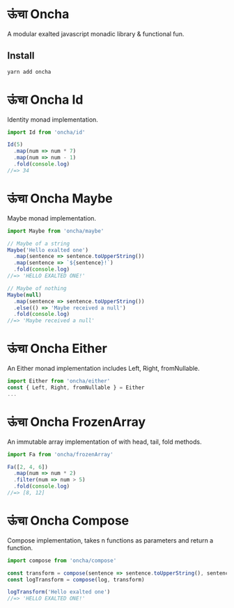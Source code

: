 # ऊंचा Oncha
A modular exalted javascript monadic library & functional fun.

## Install
``` bash
yarn add oncha
```

# ऊंचा Oncha Id
Identity monad implementation.

``` javascript
import Id from 'oncha/id'

Id(5)
  .map(num => num * 7)
  .map(num => num - 1)
  .fold(console.log)
//=> 34
```

# ऊंचा Oncha Maybe
Maybe monad implementation.

``` javascript
import Maybe from 'oncha/maybe'

// Maybe of a string
Maybe('Hello exalted one')
  .map(sentence => sentence.toUpperString())
  .map(sentence => `${sentence}!`)
  .fold(console.log)
//=> 'HELLO EXALTED ONE!'

// Maybe of nothing
Maybe(null)
  .map(sentence => sentence.toUpperString())
  .else(() => 'Maybe received a null')
  .fold(console.log)
//=> 'Maybe received a null'
```

# ऊंचा Oncha Either
An Either monad implementation includes Left, Right, fromNullable.

``` javascript
import Either from 'oncha/either'
const { Left, Right, fromNullable } = Either
...
```

# ऊंचा Oncha FrozenArray
An immutable array implementation of with head, tail, fold methods.

``` javascript
import Fa from 'oncha/frozenArray'

Fa([2, 4, 6])
  .map(num => num * 2)
  .filter(num => num > 5)
  .fold(console.log)
//=> [8, 12]
```

# ऊंचा Oncha Compose
Compose implementation, takes n functions as parameters and return a function.

``` javascript
import compose from 'oncha/compose'

const transform = compose(sentence => sentence.toUpperString(), sentence => `${sentence}!`)
const logTransform = compose(log, transform)

logTransform('Hello exalted one')
//=> 'HELLO EXALTED ONE!'
```